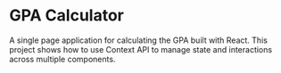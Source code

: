 # GPA Calculator

A single page application for calculating the GPA built with React.
This project shows how to use Context API to manage state and interactions across multiple components.